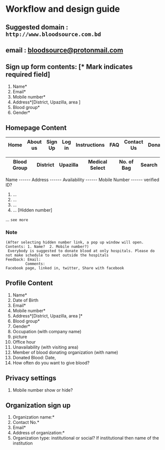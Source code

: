 # Workflow and design guide

## Suggested domain : `http://www.bloodsource.com.bd`
## email : bloodsource@protonmail.com

## Sign up form contents: [* Mark indicates required field]
   1.	Name*
   2.	Email*
   3.	Mobile number* 
   4.	Address*[District, Upazilla, area ]
   5.	Blood group*
   6.	Gender* 
   
## Homepage Content

| Home 	| About us 	| Sign Up 	| Log in 	| Instructions 	| FAQ 	| Contact Us 	| Donate 	|
|------	|----------	|---------	|--------	|--------------	|-----	|------------	|--------	|

| Blood Group 	| District 	| Upazilla 	| Medical Select 	| No. of Bag 	| Search 	|
|-------------	|----------	|----------	|---------------	|------------	|--------	|

Name  ------    Address   ------    Availability   ------   Mobile Number ------ verified ID?

1. ...
2. ...
3. ...
4. ...                                                      [Hidden number]


... `see more`

### Note
```
(After selecting hidden number link, a pop up window will open. Contents: 1. Name?  2. Mobile number?)
 Everybody is suggested to donate blood at only hospitals. Please do not make schedule to meet outside the hospitals
Feedback: Email:
	     Comments:
Facebook page, linked in, twitter, Share with facebook 
```

## Profile Content 
1.	Name*
2.	Date of Birth
3.	Email*
4.	Mobile number*
5.	Address*[District, Upazilla, area ]*
6.	Blood group*
7.	Gender*
8.	Occupation (with company name)
9.	picture
10.	Office hour
11.	Unavailability (with visiting area)
12.	Member of blood donating organization (with name)
13.	Donated Blood: Date,
14.	How often do you want to give blood?

## Privacy settings
1. 	Mobile number show or hide?

## Organization sign up
1.	Organization name:*
2.	Contact No.*
3.	Email*
4.	Address of organization:*
5.	Organization type: institutional or social? If institutional then name of the institution

